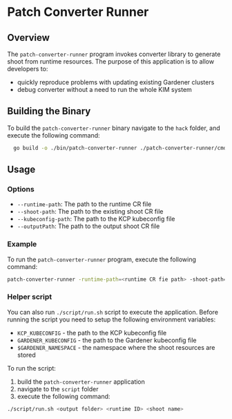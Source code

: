 # Patch Converter Runner 

## Overview

The `patch-converter-runner` program invokes converter library to generate shoot from runtime resources. The purpose of this application is to allow developers to:
- quickly reproduce problems with updating existing Gardener clusters
- debug converter without a need to run the whole KIM system

## Building the Binary

To build the `patch-converter-runner` binary navigate to the `hack` folder, and execute the following command:

```sh
  go build -o ./bin/patch-converter-runner ./patch-converter-runner/cmd/main.go
```

## Usage

### Options

- `--runtime-path`: The path to the runtime CR file
- `--shoot-path`: The path to the existing shoot CR file
- `--kubeconfig-path`: The path to the KCP kubeconfig file
- `--outputPath`: The path to the output shoot CR file

### Example

To run the `patch-converter-runner` program, execute the following command:
```sh
patch-converter-runner -runtime-path=<runtime CR fie path> -shoot-path=<shoot CR path> -kubeconfig-path=<KCP kubeconfig path> -outputPath=<output shoot CR path>
```

### Helper script

You can also run `./script/run.sh` script to execute the application. Before running the script you need to setup the following environment variables:
- `KCP_KUBECONFIG` - the path to the KCP kubeconfig file
- `GARDENER_KUBECONFIG` - the path to the Gardener kubeconfig file
- `$GARDENER_NAMESPACE` - the namespace where the shoot resources are stored

To run the script:
1. build the `patch-converter-runner` application
2. navigate to the `script` folder
3. execute the following command:
```sh
./script/run.sh <output folder> <runtime ID> <shoot name>
```